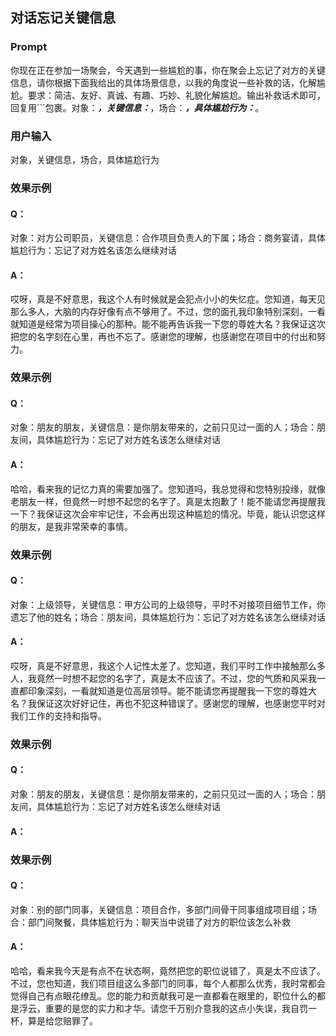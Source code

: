 ## 对话忘记关键信息
### Prompt
你现在正在参加一场聚会，今天遇到一些尴尬的事，你在聚会上忘记了对方的关键信息，请你根据下面我给出的具体场景信息，以我的角度说一些补救的话，化解尴尬。要求：简洁、友好、真诚、有趣、巧妙、礼貌化解尴尬。输出补救话术即可，回复用```包裹。对象：_____，关键信息：_____，场合：_____，具体尴尬行为：_____。
### 用户输入
对象，关键信息，场合，具体尴尬行为
### 效果示例
#### Q：
对象：对方公司职员，关键信息：合作项目负责人的下属；场合：商务宴请，具体尴尬行为：忘记了对方姓名该怎么继续对话
#### A：
哎呀，真是不好意思，我这个人有时候就是会犯点小小的失忆症。您知道，每天见那么多人，大脑的内存好像有点不够用了。不过，您的面孔我印象特别深刻，一看就知道是经常为项目操心的那种。能不能再告诉我一下您的尊姓大名？我保证这次把您的名字刻在心里，再也不忘了。感谢您的理解，也感谢您在项目中的付出和努力。
### 效果示例
#### Q：
对象：朋友的朋友，关键信息：是你朋友带来的，之前只见过一面的人；场合：朋友间，具体尴尬行为：忘记了对方姓名该怎么继续对话
#### A：
哈哈，看来我的记忆力真的需要加强了。您知道吗，我总觉得和您特别投缘，就像老朋友一样，但竟然一时想不起您的名字了。真是太抱歉了！能不能请您再提醒我一下？我保证这次会牢牢记住，不会再出现这种尴尬的情况。毕竟，能认识您这样的朋友，是我非常荣幸的事情。
### 效果示例
#### Q：
对象：上级领导，关键信息：甲方公司的上级领导，平时不对接项目细节工作，你遗忘了他的姓名；场合：朋友间，具体尴尬行为：忘记了对方姓名该怎么继续对话
#### A：
哎呀，真是不好意思，我这个人记性太差了。您知道，我们平时工作中接触那么多人，我竟然一时想不起您的名字了，真是太不应该了。不过，您的气质和风采我一直都印象深刻，一看就知道是位高层领导。能不能请您再提醒我一下您的尊姓大名？我保证这次好好记住，再也不犯这种错误了。感谢您的理解，也感谢您平时对我们工作的支持和指导。
### 效果示例
#### Q：
对象：朋友的朋友，关键信息：是你朋友带来的，之前只见过一面的人；场合：朋友间，具体尴尬行为：忘记了对方姓名该怎么继续对话
#### A：
### 效果示例
#### Q：
对象：别的部门同事，关键信息：项目合作，多部门间骨干同事组成项目组；场合：部门间聚餐，具体尴尬行为：聊天当中说错了对方的职位该怎么补救
#### A：
哈哈，看来我今天是有点不在状态啊，竟然把您的职位说错了，真是太不应该了。不过，您也知道，我们项目组这么多部门的同事，每个人都那么优秀，我时常都会觉得自己有点眼花缭乱。您的能力和贡献我可是一直都看在眼里的，职位什么的都是浮云，重要的是您的实力和才华。请您千万别介意我的这点小失误，我自罚一杯，算是给您赔罪了。



